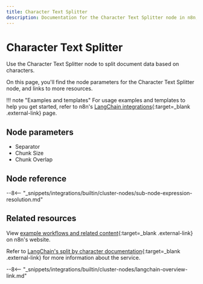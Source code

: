 ```yaml
---
title: Character Text Splitter
description: Documentation for the Character Text Splitter node in n8n, a workflow automation platform. Includes details of operations and configuration, and links to examples and credentials information.
---
```


# Character Text Splitter

Use the Character Text Splitter node to split document data based on characters.

On this page, you'll find the node parameters for the Character Text Splitter node, and links to more resources.

!!! note "Examples and templates"
	For usage examples and templates to help you get started, refer to n8n's [LangChain integrations](https://n8n.io/integrations/character-text-splitter/){:target=_blank .external-link} page.
	
## Node parameters

* Separator
* Chunk Size
* Chunk Overlap

## Node reference

--8<-- "_snippets/integrations/builtin/cluster-nodes/sub-node-expression-resolution.md"

## Related resources

View [example workflows and related content](https://n8n.io/integrations/character-text-splitter/){:target=_blank .external-link} on n8n's website.

Refer to [LangChain's split by character documentation](https://js.langchain.com/docs/modules/data_connection/document_transformers/text_splitters/character_text_splitter){:target=_blank .external-link} for more information about the service.

--8<-- "_snippets/integrations/builtin/cluster-nodes/langchain-overview-link.md"
